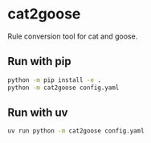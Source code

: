 # cat2goose

Rule conversion tool for cat and goose.

## Run with pip

```bash
python -m pip install -e .
python -m cat2goose config.yaml
```

## Run with uv

```bash
uv run python -m cat2goose config.yaml
```
